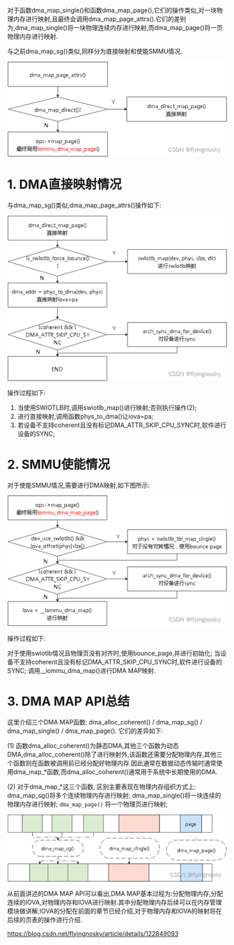 
对于函数dma_map_single()和函数dma_map_page(),它们的操作类似,对一块物理内存进行映射,且最终会调用dma_map_page_attrs().它们的差别为,dma_map_single()将一块物理连续内存进行映射,而dma_map_page()将一页物理内存进行映射.

与之前dma_map_sg()类似,同样分为直接映射和使能SMMU情况.

![2022-08-16-20-45-23.png](./images/2022-08-16-20-45-23.png)

# 1. DMA直接映射情况

与dma_map_sg()类似,dma_map_page_attrs()操作如下:

![2022-08-16-20-44-20.png](./images/2022-08-16-20-44-20.png)

操作过程如下:

1. 当使用SWIOTLB时,调用swiotlb_map()进行映射;否则执行操作(2);
2. 进行直接映射,调用函数phys_to_dma()让iova=pa;
3. 若设备不支持coherent且没有标记DMA_ATTR_SKIP_CPU_SYNC时,软件进行设备的SYNC;

# 2. SMMU使能情况

对于使能SMMU情况,需要进行DMA映射,如下图所示:

![2022-08-16-20-43-32.png](./images/2022-08-16-20-43-32.png)

操作过程如下:

对于使用swiotlb情况且物理页没有对齐时,使用bounce_page,并进行初始化;
当设备不支持coherent且没有标记DMA_ATTR_SKIP_CPU_SYNC时,软件进行设备的SYNC;
调用__iommu_dma_map()进行DMA MAP映射.

# 3. DMA MAP API总结

这里介绍三个DMA MAP函数: dma_alloc_coherent() / dma_map_sg() / dma_map_single() / dma_map_page(). 它们的差异如下:

(1) 函数dma_alloc_coherent()为静态DMA,其他三个函数为动态DMA,dma_alloc_coherent()除了进行映射外,该函数还需要分配物理内存,其他三个函数则在函数被调用前已经分配好物理内存.因此通常在数据动态传输时通常使用dma_map_*函数,而dma_alloc_coherent()通常用于系统中长期使用的DMA.

(2) 对于dma_map_*这三个函数, 区别主要表现在物理内存组织方式上: dma_map_sg()将多个连续物理内存进行映射; dma_map_single()将一块连续的物理内存进行映射; `dma_map_page()` 将一个物理页进行映射;

![2022-08-16-20-43-17.png](./images/2022-08-16-20-43-17.png)

从前面讲述的DMA MAP API可以看出,DMA MAP基本过程为:分配物理内存,分配连续的IOVA,对物理内存和IOVA进行映射.其中分配物理内存后续可以在内存管理模块做讲解,IOVA的分配在前面的章节已经介绍,对于物理内存和IOVA的映射将在后续的页表的操作进行介绍.


https://blog.csdn.net/flyingnosky/article/details/122849093